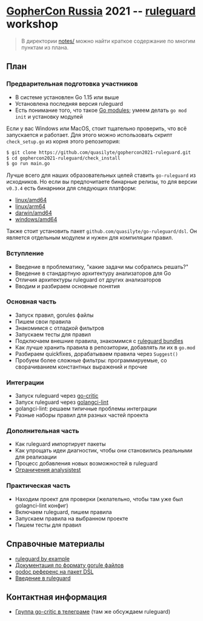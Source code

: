 # [GopherCon Russia](https://www.gophercon-russia.ru/) 2021 -- [ruleguard](https://github.com/quasilyte/go-ruleguard) workshop

> В директории [notes/](notes) можно найти краткое содержание по многим пунктам из плана.

## План

### Предварительная подготовка участников

* В системе установлен Go 1.15 или выше
* Установлена последняя версия ruleguard
* Есть понимание того, что такое [Go modules](https://github.com/golang/go/wiki/Modules); умеем делать `go mod init` и установку модулей

Если у вас Windows или MacOS, стоит тщательно проверить, что всё запускается и работает.
Для этого можно использовать скрипт `check_setup.go` из корня этого репозитория:

```bash
$ git clone https://github.com/quasilyte/gophercon2021-ruleguard.git
$ cd gophercon2021-ruleguard/check_install
$ go run main.go
```

Лучше всего для наших образовательных целей ставить `go-ruleguard` из исходников. Но если вы предпочитаете бинарные релизы, то для версии `v0.3.4` есть бинарники для следующих платформ:

* [linux/amd64](https://github.com/quasilyte/go-ruleguard/releases/download/v0.3.4/ruleguard-linux-amd64.zip)
* [linux/arm64](https://github.com/quasilyte/go-ruleguard/releases/download/v0.3.4/ruleguard-linux-arm64.zip)
* [darwin/amd64](https://github.com/quasilyte/go-ruleguard/releases/download/v0.3.4/ruleguard-darwin-amd64.zip)
* [windows/amd64](https://github.com/quasilyte/go-ruleguard/releases/download/v0.3.4/ruleguard-windows-amd64.zip)

Также стоит установить пакет `github.com/quasilyte/go-ruleguard/dsl`. Он является отдельным модулем и нужен для компиляции правил.

### Вступление

* Введение в проблематику, "какие задачи мы собрались решать?"
* Введение в стандартную архитектуру анализаторов для Go
* Отличия архитектуры ruleguard от других анализаторов
* Вводим и разбираем основные понятия

### Основная часть

* Запуск правил, gorules файлы
* Пишем свои правила
* Знакомимся с отладкой фильтров
* Запускаем тесты для правил
* Подключаем внешние правила, знакомимся с [ruleguard bundles](https://quasilyte.dev/blog/post/ruleguard-modules/)
* Как лучше хранить правила в репозитории, добавлять ли их в `go.mod`
* Разбираем quickfixes, дорабатываем правила через `Suggest()`
* Пробуем более сложные фильтры: программируемые, со сворачиванием константных выражений и прочие

### Интеграции

* Запуск ruleguard через [go-critic](https://github.com/go-critic/go-critic)
* Запуск ruleguard через [golangci-lint](https://github.com/golangci/golangci-lint)
* golangci-lint: решаем типичные проблемы интеграции
* Разные наборы правил для разных частей проекта

### Дополнительная часть

* Как ruleguard импортирует пакеты
* Как упрощать идеи диагностик, чтобы они становились реальными для реализации
* Процесс добавления новых возможностей в ruleguard
* [Ограничения analysistest](https://github.com/golang/go/issues/37054)

### Практическая часть

* Находим проект для проверки (желательно, чтобы там уже был golagnci-lint конфиг)
* Включаем ruleguard, пишем правила
* Запускаем правила на выбранном проекте
* Пишем тесты для правил

## Справочные материалы

* [ruleguard by example](https://go-ruleguard.github.io/by-example/)
* [Документация по формату gorule файлов](https://github.com/quasilyte/go-ruleguard/blob/master/_docs/dsl.md)
* [godoc референс на пакет DSL](https://pkg.go.dev/github.com/quasilyte/go-ruleguard/dsl)
* [Введение в ruleguard](https://habr.com/ru/post/481696/)

## Контактная информация

* [Группа go-critic в телеграме](https://t.me/go_critic_ru) (там же обсуждаем ruleguard)
